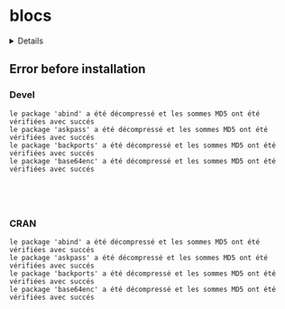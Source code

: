 # blocs

<details>

* Version: 
* GitHub: https://github.com/juba/questionr
* Source code: NA
* Number of recursive dependencies: 0

</details>

## Error before installation

### Devel

```
le package 'abind' a été décompressé et les sommes MD5 ont été vérifiées avec succés
le package 'askpass' a été décompressé et les sommes MD5 ont été vérifiées avec succés
le package 'backports' a été décompressé et les sommes MD5 ont été vérifiées avec succés
le package 'base64enc' a été décompressé et les sommes MD5 ont été vérifiées avec succés





```
### CRAN

```
le package 'abind' a été décompressé et les sommes MD5 ont été vérifiées avec succés
le package 'askpass' a été décompressé et les sommes MD5 ont été vérifiées avec succés
le package 'backports' a été décompressé et les sommes MD5 ont été vérifiées avec succés
le package 'base64enc' a été décompressé et les sommes MD5 ont été vérifiées avec succés





```
